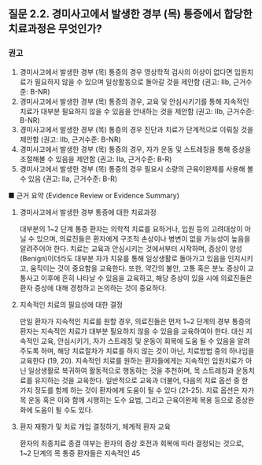 ## 질문 2.2. 경미사고에서 발생한 경부 (목) 통증에서 합당한 치료과정은 무엇인가?

### 권고

1.  경미사고에서 발생한 경부 (목) 통증의 경우 영상학적 검사의 이상이 없다면 입원치료가 필요하지 않을 수 있으며 일상활동으로 돌아갈 것을 제안함 (권고: IIb, 근거수준: B-NR)
2.  경미사고에서 발생한 경부 (목) 통증의 경우, 교육 및 안심시키기를 통해 지속적인 치료가 대부분 필요하지 않을 수 있음을 안내하는 것을 제안함 (권고: IIb, 근거수준: B-NR)
3.  경미사고에서 발생한 경부 (목) 통증의 경우 진단과 치료가 단계적으로 이뤄질 것을 제안함 (권고: IIb, 근거수준: B-NR)
4.  경미사고에서 발생한 경부 (목) 통증의 경우, 자가 운동 및 스트레칭을 통해 증상을 조절해볼 수 있음을 제안함 (권고: IIa, 근거수준: B-R)
5.  경미사고에서 발생한 경부 (목) 통증의 경우 필요시 소량의 근육이완제를 사용해 볼 수 있음 (권고: IIa, 근거수준: B-R)

■ 근거 요약 (Evidence Review or Evidence Summary)

1.  경미사고에서 발생한 경부 통증에 대한 치료과정

    대부분의 1~2 단계 통증 환자는 의학적 치료를 요하거나, 입원 등의 고려대상이 아닐 수 있으며, 의료진들은 환자에게 구조적 손상이나 병변이 없을 가능성이 높음을 알려주어야 한다. 치료는 교육과 안심시키는 것에서부터 시작하며, 증상이 양성 (Benign)이더라도 대부분 자가 치유를 통해 일상생활로 돌아가고 있음을 인지시키고, 움직이는 것이 중요함을 교육한다. 또한, 약간의 불안, 고통 혹은 분노 증상이 교통사고 이후에 흔히 나타날 수 있음을 교육하고, 해당 증상이 있을 시에 의료진들은 환자 증상에 대해 경청하고 논의하는 것이 중요하다.

2.  지속적인 치료의 필요성에 대한 결정

    만일 환자가 지속적인 치료를 원할 경우, 의료진들은 먼저 1~2 단계의 경부 통증의 환자는 지속적인 치료가 대부분 필요하지 않을 수 있음을 교육하여야 한다. 대신 지속적인 교육, 안심시키기, 자가 스트레칭 및 운동이 회복에 도움 될 수 있음을 알려주도록 하며, 해당 치료절차가 치료를 하지 않는 것이 아닌, 치료방법 중의 하나임을 교육한다 (19, 20).
    지속적인 치료를 원하는 환자들에게는 지속적인 입원치료가 아닌 일상생활로 복귀하여 활동적으로 행동하는 것을 추천하며, 목 스트레칭과 운동치료를 유지하는 것을 교육한다. 일반적으로 교육과 더불어, 다음의 치료 옵션 중 한 가지 정도를 함께 하는 것이 환자에게 도움이 될 수 있다 (21-25). 치료 옵션은 자가 목 운동 혹은 이와 함께 시행하는 도수 요법, 그리고 근육이완제 복용 등으로 증상완화에 도움이 될 수도 있다.

3.  환자 재평가 및 치료 개입 결정하기, 체계적 환자 교육

    환자의 최종치료 종결 여부는 환자의 증상 호전과 회복에 따라 결정되는 것으로, 1~2 단계의 목 통증 환자들은 지속적인
<PAGE>45